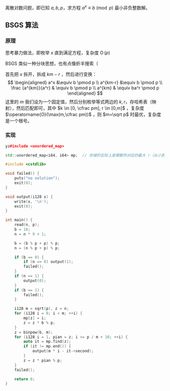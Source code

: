 离散对数问题，即已知 $a,b,p$，求方程 $a^x \equiv b \pmod p$ 最小非负整数解。

## BSGS 算法

### 原理
思考暴力做法，即枚举 $x$ 直到满足方程，复杂度 $\operatorname{O}(p)$ 

BSGS 类似一种分块思想，也有点像折半搜索（

首先把 $x$ 拆开，拆成 $km - r$ ，然后进行变换：
$$
\begin{aligned}
a^x &\equiv b \pmod p \\
a^{km-r} &\equiv b \pmod p \\
\frac {a^{km}}{a^r} & \equiv b \pmod p \\
a^{km} & \equiv ba^r \pmod p
\end{aligned}
$$
这里的 $m$ 我们设为一个固定值，然后分别枚举等式两边的 $k,r$，存哈希表（映射），然后匹配即可，其中 $k \in [0, \cfrac pm], r \in [0,m]$ ，复杂度 $\operatorname{O}(\max(m,\cfrac pm))$ ，则 $m=\sqrt p$ 时最优，复杂度是一个根号。

### 实现

```cpp
yz#include <unordered_map>

std::unordered_map<i64, i64> mp;  // 存储的实际上是模数所对应的最大 r（从小到大枚举，挨个覆盖）

#include <cstdlib>

void failed() {
    puts("no solution");
    exit(0);
}

void output(i128 x) {
    write(x, '\n');
    exit(0);
}

int main() {
    read(n, p);
    b = 10;
    n = n * 9 + 1;

    b = (b % p + p) % p;
    n = (n % p + p) % p;

    if (b == 0) {
        if (n == 0) output(1);
        failed();
    }
    if (n == 1) {
        output(0);
    }
    if (b == 1) {
        failed();
    }

    i128 m = sqrt(p), z = n;
    for (i128 i = 0; i < m; ++i) {
        mp[z] = i;
        z = z * b % p;
    }
    z = binpow(b, m);
    for (i128 i = 1, pian = z; i <= p / m + 10; ++i) {
        auto it = mp.find(z);
        if (it != mp.end()) {
            output(m * i - it->second);
        }
        z = z * pian % p;
    }
    failed();

    return 0;
}
```